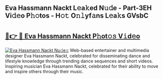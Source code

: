 ## Eva Hassmann Nackt L𝚎a𝚔ed N𝚞𝚍e - Part-3EH Vi𝚍𝚎o P𝚑𝚘tos - H𝚘𝚝 O𝚗𝚕yf𝚊ns L𝚎a𝚔s GVsbC

# <h2><a href="http://kf5w9v.oniu.top/?m=Eva+Hassmann+Nackt">🔗👉 🔴 Eva Hassmann Nackt P𝚑ot𝚘𝚜 V𝚒d𝚎o</a></h2>

[![Eva Hassmann Nackt Nu𝚍e𝚜](https://i.imgur.com/0qMVB7G.gif)](http://kf5w9v.oniu.top/?m=Eva+Hassmann+Nackt)
Web-based entertainer and multimedia designer Eva Hassmann Nackt, celebrated for disseminating dance and lifestyle knowledge through trending dance sequences and short videos. Inspiring musician Eva Hassmann Nackt, celebrated for their ability to move and inspire others through their music.  
